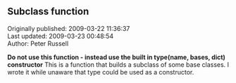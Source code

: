 ## Subclass function  
Originally published: 2009-03-22 11:36:37  
Last updated: 2009-03-23 00:48:54  
Author: Peter Russell  
  
**Do not use this function - instead use the built in type(name, bases, dict) constructor**  This is a function that builds a subclass of some base classes.  I wrote it while unaware that type could be used as a constructor.